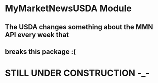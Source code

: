 # MyMarketNewsUSDA Module

## The USDA changes something about the MMN API every week that
## breaks this package :(  

# STILL UNDER CONSTRUCTION -_- 
 
